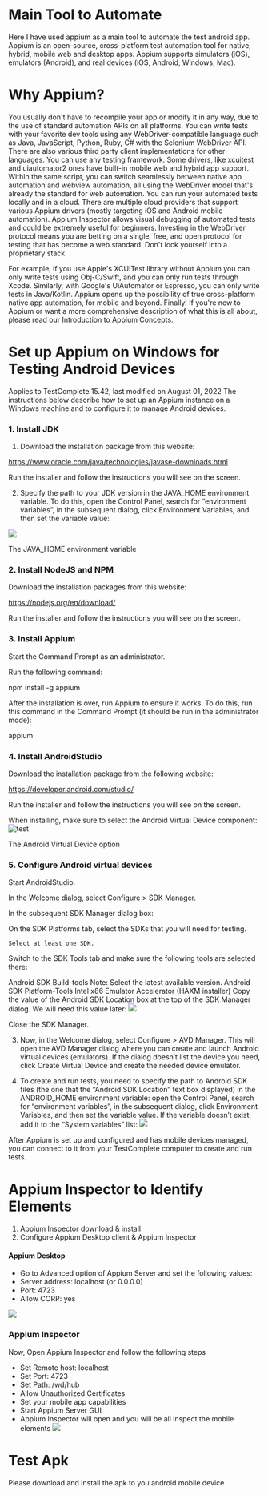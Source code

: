 # Main Tool to Automate 
Here I have used appium as a main tool to automate the test
android app.
Appium is an open-source, cross-platform test automation tool for native, hybrid, mobile web and desktop apps. Appium supports simulators (iOS), emulators (Android), and real devices (iOS, Android, Windows, Mac).

# Why Appium?
You usually don't have to recompile your app or modify it in any way, due to the use of standard automation APIs on all platforms.
You can write tests with your favorite dev tools using any WebDriver-compatible language such as Java, JavaScript, Python, Ruby, C# with the Selenium WebDriver API. There are also various third party client implementations for other languages.
You can use any testing framework.
Some drivers, like xcuitest and uiautomator2 ones have built-in mobile web and hybrid app support. Within the same script, you can switch seamlessly between native app automation and webview automation, all using the WebDriver model that's already the standard for web automation.
You can run your automated tests locally and in a cloud. There are multiple cloud providers that support various Appium drivers (mostly targeting iOS and Android mobile automation).
Appium Inspector allows visual debugging of automated tests and could be extremely useful for beginners.
Investing in the WebDriver protocol means you are betting on a single, free, and open protocol for testing that has become a web standard. Don't lock yourself into a proprietary stack.

For example, if you use Apple's XCUITest library without Appium you can only write tests using Obj-C/Swift, and you can only run tests through Xcode. Similarly, with Google's UiAutomator or Espresso, you can only write tests in Java/Kotlin. Appium opens up the possibility of true cross-platform native app automation, for mobile and beyond. Finally!
If you're new to Appium or want a more comprehensive description of what this is all about, please read our Introduction to Appium Concepts.

# Set up Appium on Windows for Testing Android Devices
Applies to TestComplete 15.42, last modified on August 01, 2022
The instructions below describe how to set up an Appium instance on a Windows machine and to configure it to manage Android devices.

### 1. Install JDK
1. Download the installation package from this website:

https://www.oracle.com/java/technologies/javase-downloads.html

Run the installer and follow the instructions you will see on the screen.

2. Specify the path to your JDK version in the JAVA_HOME environment variable. To do this, open the Control Panel, search for “environment variables”, in the subsequent dialog, click Environment Variables, and then set the variable value:

![](./images/image1.png)

The JAVA_HOME environment variable
### 2. Install NodeJS and NPM
   Download the installation packages from this website:

https://nodejs.org/en/download/

Run the installer and follow the instructions you will see on the screen.

### 3. Install Appium
   Start the Command Prompt as an administrator.

Run the following command:

npm install -g appium

After the installation is over, run Appium to ensure it works. To do this, run this command in the Command Prompt (it should be run in the administrator mode):

appium

### 4. Install AndroidStudio
   Download the installation package from the following website:

https://developer.android.com/studio/

Run the installer and follow the instructions you will see on the screen.

When installing, make sure to select the Android Virtual Device component:
![test](./images/image2.png)

The Android Virtual Device option
### 5. Configure Android virtual devices
   Start AndroidStudio.

In the Welcome dialog, select Configure > SDK Manager.

In the subsequent SDK Manager dialog box:

On the SDK Platforms tab, select the SDKs that you will need for testing.

	Select at least one SDK.
Switch to the SDK Tools tab and make sure the following tools are selected there:

Android SDK Build-tools
Note:	Select the latest available version.
Android SDK Platform-Tools
Intel x86 Emulator Accelerator (HAXM installer)
Copy the value of the Android SDK Location box at the top of the SDK Manager dialog. We will need this value later:
![](./images/image3.png)


Close the SDK Manager.

3. Now, in the Welcome dialog, select Configure > AVD Manager. This will open the AVD Manager dialog where you can create and launch Android virtual devices (emulators).
If the dialog doesn’t list the device you need, click Create Virtual Device and create the needed device emulator.

4. To create and run tests, you need to specify the path to Android SDK files (the one that the “Android SDK Location” text box displayed) in the ANDROID_HOME environment variable: open the Control Panel, search for “environment variables”, in the subsequent dialog, click Environment Variables, and then set the variable value. If the variable doesn’t exist, add it to the “System variables” list:
![](./images/image4.png)

After Appium is set up and configured and has mobile devices managed, you can connect to it from your TestComplete computer to create and run tests.

# Appium Inspector to Identify Elements
1.	Appium Inspector download & install
2.	Configure Appium Desktop client & Appium Inspector
#### Appium Desktop
- Go to Advanced option of Appium Server and set the following values:
- Server address: localhost (or 0.0.0.0)
- Port: 4723
- Allow CORP: yes

![](./images/image5.png)
### Appium Inspector
Now, Open Appium Inspector and follow the following steps
- Set Remote host: localhost
- Set Port: 4723
- Set Path: /wd/hub
- Allow Unauthorized Certificates
- Set your mobile app capabilities  
- Start Appium Server GUI
- Appium Inspector will open and you will be all inspect the mobile elements
![](./images/image6.png)

# Test Apk
Please download and install the apk to you android mobile device
[](https://github.com/srrozario/srrozario-nopStationCartAppAutomation/tree/main/src/test/resources)
